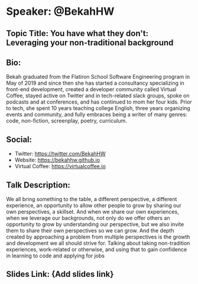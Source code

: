 
# Speaker: @BekahHW

## Topic Title: You have what they don't: Leveraging your non-traditional background

## Bio: 
Bekah graduated from the Flatiron School Software Engineering program in May of 2019 and since then she has started a consultancy specializing in front-end development, created a developer community called Virtual Coffee, stayed active on Twitter and in tech-related slack groups, spoke on podcasts and at conferences, and has continued to mom her four kids. Prior to tech, she spent 10 years teaching college English, three years organizing events and community, and fully embraces being a writer of many genres: code, non-fiction, screenplay, poetry, curriculum.

## Social:
- Twitter: https://twitter.com/BekahHW
- Website: https://bekahhw.github.io
- Virtual Coffee: https://virtualcoffee.io

## Talk Description: 
We all bring something to the table, a different perspective, a different experience, an opportunity to allow other people to grow by sharing our own perspectives, a skillset. And when we share our own experiences, when we leverage our backgrounds, not only do we offer others an opportunity to grow by understanding our perspective, but we also invite them to share their own perspectives so we can grow. And the depth created by approaching a problem from multiple perspectives is the growth and development we all should strive for.
Talking about taking non-tradition experiences, work-related or otherwise, and using that to gain confidence in learning to code and applying for jobs

## Slides Link: {Add slides link}

